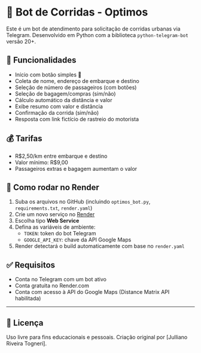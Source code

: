 # 🤖 Bot de Corridas - Optimos

Este é um bot de atendimento para solicitação de corridas urbanas via Telegram. Desenvolvido em Python com a biblioteca `python-telegram-bot` versão 20+.

## 🚀 Funcionalidades

- Início com botão simples 🚗
- Coleta de nome, endereço de embarque e destino
- Seleção de número de passageiros (com botões)
- Seleção de bagagem/compras (sim/não)
- Cálculo automático da distância e valor
- Exibe resumo com valor e distância
- Confirmação da corrida (sim/não)
- Resposta com link fictício de rastreio do motorista

## 💰 Tarifas

- R$2,50/km entre embarque e destino
- Valor mínimo: R$9,00
- Passageiros extras e bagagem aumentam o valor

## 🔧 Como rodar no Render

1. Suba os arquivos no GitHub (incluindo `optimos_bot.py`, `requirements.txt`, `render.yaml`)
2. Crie um novo serviço no [Render](https://render.com)
3. Escolha tipo **Web Service**
4. Defina as variáveis de ambiente:
   - `TOKEN`: token do bot Telegram
   - `GOOGLE_API_KEY`: chave da API Google Maps
5. Render detectará o build automaticamente com base no `render.yaml`

## ✅ Requisitos

- Conta no Telegram com um bot ativo
- Conta gratuita no Render.com
- Conta com acesso à API do Google Maps (Distance Matrix API habilitada)

---

## 📄 Licença

Uso livre para fins educacionais e pessoais. Criação original por [Julliano Riveira Togneri].

